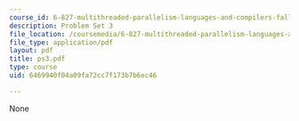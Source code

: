 ```yaml
---
course_id: 6-827-multithreaded-parallelism-languages-and-compilers-fall-2002
description: Problem Set 3
file_location: /coursemedia/6-827-multithreaded-parallelism-languages-and-compilers-fall-2002/6469940f04a09fa72cc7f173b7b6ec46_ps3.pdf
file_type: application/pdf
layout: pdf
title: ps3.pdf
type: course
uid: 6469940f04a09fa72cc7f173b7b6ec46

---
```

None